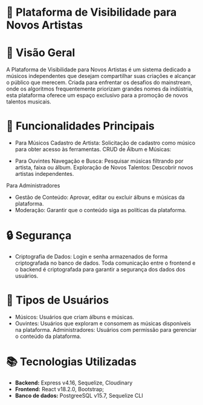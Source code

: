 # 🎵 Plataforma de Visibilidade para Novos Artistas

# 📖 Visão Geral
A Plataforma de Visibilidade para Novos Artistas é um sistema dedicado a músicos independentes que desejam compartilhar suas criações e alcançar o público que merecem. Criada para enfrentar os desafios do mainstream, onde os algoritmos frequentemente priorizam grandes nomes da indústria, esta plataforma oferece um espaço exclusivo para a promoção de novos talentos musicais.


# 🚀 Funcionalidades Principais
- Para Músicos
Cadastro de Artista: Solicitação de cadastro como músico para obter acesso às ferramentas.
CRUD de Álbum e Músicas:

- Para Ouvintes
Navegação e Busca: Pesquisar músicas filtrando por artista, faixa ou álbum.
Exploração de Novos Talentos: Descobrir novos artistas independentes.

Para Administradores
- Gestão de Conteúdo: Aprovar, editar ou excluir álbuns e músicas da plataforma.
- Moderação: Garantir que o conteúdo siga as políticas da plataforma.


# 🔒 Segurança
- Criptografia de Dados:
Login e senha armazenados de forma criptografada no banco de dados.
Toda comunicação entre o frontend e o backend é criptografada para garantir a segurança dos dados dos usuários.


# 👥 Tipos de Usuários
- Músicos: Usuários que criam álbuns e músicas.
- Ouvintes: Usuários que exploram e consomem as músicas disponíveis na plataforma.
Administradores: Usuários com permissão para gerenciar o conteúdo da plataforma.


# 📚 Tecnologias Utilizadas
- **Backend:** Express v4.16, Sequelize, Cloudinary
- **Frontend:** React v18.2.0, Bootstrap;
- **Banco de dados:** PostgreeSQL v15.7, Sequelize CLI
